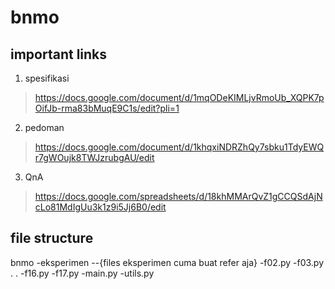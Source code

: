 # bnmo


## important links
1. spesifikasi
> https://docs.google.com/document/d/1mqODeKIMLjvRmoUb_XQPK7pOifJb-rma83bMuqE9C1s/edit?pli=1

2. pedoman
> https://docs.google.com/document/d/1khqxiNDRZhQy7sbku1TdyEWQr7gWOujk8TWJzrubgAU/edit

3. QnA
> https://docs.google.com/spreadsheets/d/18khMMArQvZ1gCCQSdAjNcLo81MdIgUu3k1z9i5Jj6B0/edit


## file structure
bnmo
-eksperimen
--{files eksperimen cuma buat refer aja}
-f02.py
-f03.py
.
.
-f16.py
-f17.py
-main.py
-utils.py